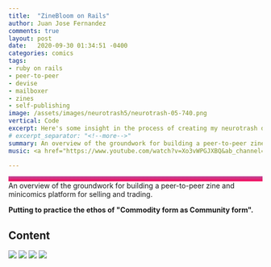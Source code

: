 ```yaml
---
title:  "ZineBloom on Rails"
author: Juan Jose Fernandez
comments: true
layout: post
date:   2020-09-30 01:34:51 -0400
categories: comics
tags:
- ruby on rails
- peer-to-peer
- devise
- mailboxer
- zines
- self-publishing
image: /assets/images/neurotrash5/neurotrash-05-740.png
vertical: Code
excerpt: Here's some insight in the process of creating my neurotrash digital collage comics.
# excerpt_separator: "<!--more-->"
summary: An overview of the groundwork for building a peer-to-peer zine and minicomics platform for selling and trading. Putting to practice the ethos of "Commodity form as Community form".
music: <a href="https://www.youtube.com/watch?v=Xo3vWPGJXBQ&ab_channel=KCRW">Mia Doi Todd - Paraty</a>

---
```

<style>
.bar{
    height: 10px;
    background: #bc4e9c;  /* fallback for old browsers */
    background: -webkit-linear-gradient(to top, #f80759, #bc4e9c);  /* Chrome 10-25, Safari 5.1-6 */
    background: linear-gradient(to top, #f80759, #bc4e9c); /* W3C, IE 10+/ Edge, Firefox 16+, Chrome 26+, Opera 12+, Safari 7+ */
    }
</style>

<div class="bar"></div>
An overview of the groundwork for building a peer-to-peer zine and minicomics platform for selling and trading. 

**Putting to practice the ethos of "Commodity form as Community form".**

## Content ##
<div class="img-holder"> 
    <img class="img-small" src="https://www.juanjosefernandez.com/assets/images/neurotrash5/2181049-YDFLXSPO-7.jpg"> 
    <img class="img-small" src="https://www.juanjosefernandez.com/assets/images/neurotrash5/bit-art-pixel-characters_silhouettes.png">
    <img class="img-small" src="https://www.juanjosefernandez.com/assets/images/neurotrash5/Screen Shot 2020-07-08 at 6.15.39 PM.png">
    <img class="img-small" src="https://www.juanjosefernandez.com/assets/images/neurotrash5/geometric-abstract-lace-grid-seamless-pattern-weaving-lines-brush-vector-id1220287379.jpg">
</div> 
